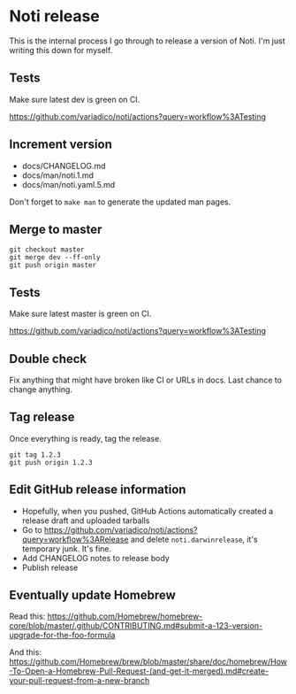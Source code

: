 # Noti release

This is the internal process I go through to release a version of Noti. I'm
just writing this down for myself.

## Tests

Make sure latest dev is green on CI.

https://github.com/variadico/noti/actions?query=workflow%3ATesting

## Increment version

* docs/CHANGELOG.md
* docs/man/noti.1.md
* docs/man/noti.yaml.5.md

Don't forget to `make man` to generate the updated man pages.

## Merge to master

```
git checkout master
git merge dev --ff-only
git push origin master
```

## Tests

Make sure latest master is green on CI.

https://github.com/variadico/noti/actions?query=workflow%3ATesting

## Double check

Fix anything that might have broken like CI or URLs in docs. Last chance to
change anything.

## Tag release

Once everything is ready, tag the release.

```
git tag 1.2.3
git push origin 1.2.3
```

## Edit GitHub release information

* Hopefully, when you pushed, GitHub Actions automatically created a release
  draft and uploaded tarballs
* Go to https://github.com/variadico/noti/actions?query=workflow%3ARelease and
  delete `noti.darwinrelease`, it's temporary junk. It's fine.
* Add CHANGELOG notes to release body
* Publish release

## Eventually update Homebrew

Read this: https://github.com/Homebrew/homebrew-core/blob/master/.github/CONTRIBUTING.md#submit-a-123-version-upgrade-for-the-foo-formula

And this: https://github.com/Homebrew/brew/blob/master/share/doc/homebrew/How-To-Open-a-Homebrew-Pull-Request-(and-get-it-merged).md#create-your-pull-request-from-a-new-branch
